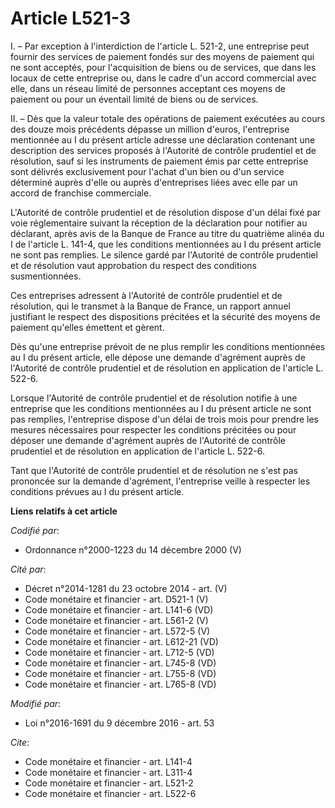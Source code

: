 # Article L521-3

I. – Par exception à l'interdiction de l'article L. 521-2, une entreprise peut fournir des services de paiement fondés sur
des moyens de paiement qui ne sont acceptés, pour l'acquisition de biens ou de services, que dans les locaux de cette
entreprise ou, dans le cadre d'un accord commercial avec elle, dans un réseau limité de personnes acceptant ces moyens de
paiement ou pour un éventail limité de biens ou de services.

II. – Dès que la valeur totale des opérations de paiement exécutées au cours des douze mois précédents dépasse un million
d'euros, l'entreprise mentionnée au I du présent article adresse une déclaration contenant une description des services
proposés à l'Autorité de contrôle prudentiel et de résolution, sauf si les instruments de paiement émis par cette entreprise
sont délivrés exclusivement pour l'achat d'un bien ou d'un service déterminé auprès d'elle ou auprès d'entreprises liées avec
elle par un accord de franchise commerciale.

L'Autorité de contrôle prudentiel et de résolution dispose d'un délai fixé par voie réglementaire suivant la réception de la
déclaration pour notifier au déclarant, après avis de la Banque de France au titre du quatrième alinéa du I de l'article L.
141-4, que les conditions mentionnées au I du présent article ne sont pas remplies. Le silence gardé par l'Autorité de
contrôle prudentiel et de résolution vaut approbation du respect des conditions susmentionnées.

Ces entreprises adressent à l'Autorité de contrôle prudentiel et de résolution, qui le transmet à la Banque de France, un
rapport annuel justifiant le respect des dispositions précitées et la sécurité des moyens de paiement qu'elles émettent et
gèrent.

Dès qu'une entreprise prévoit de ne plus remplir les conditions mentionnées au I du présent article, elle dépose une demande
d'agrément auprès de l'Autorité de contrôle prudentiel et de résolution en application de l'article L. 522-6.

Lorsque l'Autorité de contrôle prudentiel et de résolution notifie à une entreprise que les conditions mentionnées au I du
présent article ne sont pas remplies, l'entreprise dispose d'un délai de trois mois pour prendre les mesures nécessaires pour
respecter les conditions précitées ou pour déposer une demande d'agrément auprès de l'Autorité de contrôle prudentiel et de
résolution en application de l'article L. 522-6.

Tant que l'Autorité de contrôle prudentiel et de résolution ne s'est pas prononcée sur la demande d'agrément, l'entreprise
veille à respecter les conditions prévues au I du présent article.

**Liens relatifs à cet article**

_Codifié par_:

  - Ordonnance n°2000-1223 du 14 décembre 2000 (V)

_Cité par_:

  - Décret n°2014-1281 du 23 octobre 2014 - art. (V)
  - Code monétaire et financier - art. D521-1 (V)
  - Code monétaire et financier - art. L141-6 (VD)
  - Code monétaire et financier - art. L561-2 (V)
  - Code monétaire et financier - art. L572-5 (V)
  - Code monétaire et financier - art. L612-21 (VD)
  - Code monétaire et financier - art. L712-5 (VD)
  - Code monétaire et financier - art. L745-8 (VD)
  - Code monétaire et financier - art. L755-8 (VD)
  - Code monétaire et financier - art. L765-8 (VD)

_Modifié par_:

  - Loi n°2016-1691 du 9 décembre 2016 - art. 53

_Cite_:

  - Code monétaire et financier - art. L141-4
  - Code monétaire et financier - art. L311-4
  - Code monétaire et financier - art. L521-2
  - Code monétaire et financier - art. L522-6
